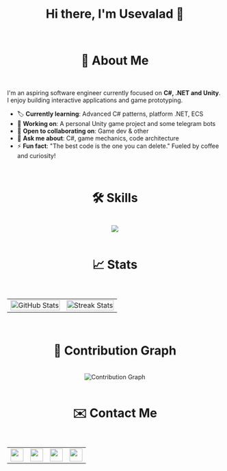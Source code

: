 <div align="center">
  <h1>Hi there, I'm Usevalad 👋</h1>
</div>

<br>

<div align="center">
  <h1>🧰 About Me</h1>
</div>

<br>

I'm an aspiring software engineer currently focused on **C#, .NET and Unity**.  
I enjoy building interactive applications and game prototyping.

- 🏷️ **Currently learning**: Advanced C# patterns, platform .NET, ECS
- 🔭 **Working on**: A personal Unity game project and some telegram bots
- 🤝 **Open to collaborating on**: Game dev & other
- 💬 **Ask me about**: C#, game mechanics, code architecture
- ⚡ **Fun fact**: "The best code is the one you can delete." Fueled by coffee and curiosity!

<br>

<div align="center">
  <h1>🛠️ Skills</h1>
</div>

<br>

<div align="center">
  <a href="https://skillicons.dev">
    <img src="https://skillicons.dev/icons?i=cs,unity,c,cpp,java,py,postgres,git,linux,ps" />
  </a>
</div>

<br>

<div align="center">
  <h1>📈 Stats</h1>
</div>

<br>

<table align="center" style="border-spacing: 20px 10px;">
  <tr>
    <td>
      <img src="https://github-readme-stats.vercel.app/api?username=Severnbli&show_icons=true&theme=dark&hide_border=true" alt="GitHub Stats" width="100%" />
    </td>
    <td>
      <img src="https://github-readme-streak-stats.herokuapp.com/?user=Severnbli&theme=dark&hide_border=true" alt="Streak Stats" width="100%" />
    </td>
  </tr>
</table>

<br>

<div align="center">
  <h1>🌱 Contribution Graph</h1>
</div>

<br>

<div align="center">
  <img src="https://github-readme-activity-graph.vercel.app/graph?username=Severnbli&theme=github-dark&hide_border=true" alt="Contribution Graph" />
</div>

<br>

<div align="center">
  <h1>✉️ Contact Me</h1>
</div>

<br>

<table align="center">
  <tr>
    <td><a href="https://www.linkedin.com/in/usevalad-buben-36a62b388/" target="_blank"><img src="https://img.shields.io/badge/linkedin-0A66C2.svg?style=for-the-badge&logo=linkedin&logoColor=white" height="30"/></a></td>
    <td><a href="mailto:usevaladbuben@gmail.com" target="_blank"><img src="https://img.shields.io/badge/gmail-f2a60c.svg?style=for-the-badge&logo=gmail&logoColor=white" height="30"/></a></td>
    <td><a href="https://t.me/g_een" target="_blank"><img src="https://img.shields.io/badge/telegram-24A1DE.svg?style=for-the-badge&logo=telegram&logoColor=white" height="30"/></a></td>
    <td><a href="https://severnbli.itch.io/" target="_blank"><img src="https://img.shields.io/badge/itch.io-FA5C5C.svg?style=for-the-badge&logo=itchdotio&logoColor=white" height="30"/></a></td>
  </tr>
</table>

<br>

